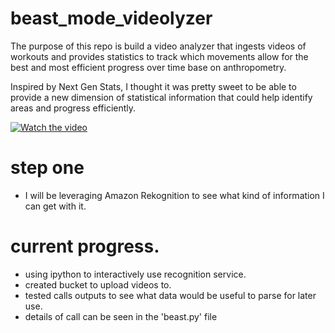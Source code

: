 # beast_mode_videolyzer
The purpose of this repo is build a video analyzer that ingests videos of workouts and provides statistics to track which movements allow for the best and most efficient progress over time base on anthropometry.

Inspired by Next Gen Stats, I thought it was pretty sweet to be able to provide a new dimension of statistical information that could help identify areas and progress efficiently.

[![Watch the video](https://img.youtube.com/vi/RXs6G9YBo3c/maxresdefault.jpg)](https://www.youtube.com/watch?v=RXs6G9YBo3c)

# step one

- I will be leveraging Amazon Rekognition to see what kind of information I can get with it.

# current progress.

- using ipython to interactively use recognition service.
- created bucket to upload videos to.
- tested calls outputs to see what data would be useful to parse for later use.
- details of call can be seen in the 'beast.py' file 

